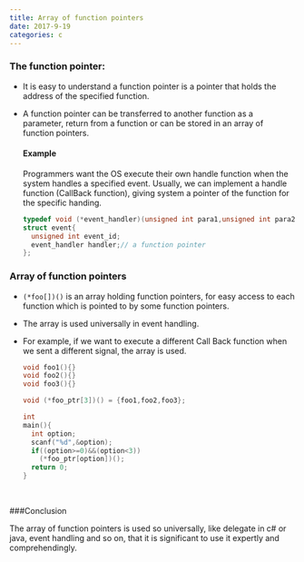 ```yaml
---
title: Array of function pointers
date: 2017-9-19
categories: c
---
```




### The function pointer:

- It is easy to understand a function pointer is a pointer that holds the address of the specified function.

- A function pointer can be transferred to another function as a parameter, return from a function or can be stored in an array of function pointers.

  #### Example

  Programmers want the OS execute their own handle function when the system handles a specified event. Usually, we can implement a handle function (CallBack function), giving system a pointer of the function for the specific handing.

  ```c
  typedef void (*event_handler)(unsigned int para1,unsigned int para2);
  struct event{
    unsigned int event_id;
    event_handler handler;// a function pointer
  };
  ```

### Array of function pointers

- `(*foo[])()` is an array holding function pointers, for easy access to each function which is pointed to by some function pointers.

- The array is used universally in event handling.

- For example, if we want to execute a different Call Back function when we sent a different signal, the array is used.

  ```c
  void foo1(){}
  void foo2(){}
  void foo3(){}

  void (*foo_ptr[3])() = {foo1,foo2,foo3};

  int
  main(){
    int option;
    scanf("%d",&option);
    if((option>=0)&&(option<3))
      (*foo_ptr[option])();
    return 0;
  }
  ```

  ​

###Conclusion

The array of function pointers is used so universally, like delegate in c# or java, event handling and so on, that it is significant to use it expertly and comprehendingly.

